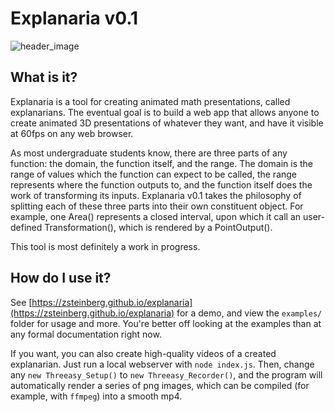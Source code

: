 # Explanaria v0.1

![header_image](https://user-images.githubusercontent.com/1816168/36337723-37afc1bc-136b-11e8-81cb-4ce907384ad7.png)

## What is it?

Explanaria is a tool for creating animated math presentations, called explanarians. The eventual goal is to build a web app that allows anyone to create animated 3D presentations of whatever they want, and have it visible at 60fps on any web browser.

As most undergraduate students know, there are three parts of any function: the domain, the function itself, and the range. The domain is the range of values which the function can expect to be called, the range represents where the function outputs to, and the function itself does the work of transforming its inputs. Explanaria v0.1 takes the philosophy of splitting each of these three parts into their own constituent object. For example, one Area() represents a closed interval, upon which it call an user-defined Transformation(), which is rendered by a PointOutput(). 

This tool is most definitely a work in progress.

## How do I use it?

See [https://zsteinberg.github.io/explanaria](https://zsteinberg.github.io/explanaria) for a demo, and view the `examples/` folder for usage and more. You're better off looking at the examples than at any formal documentation right now.

If you want, you can also create high-quality videos of a created explanarian. Just run a local webserver with `node index.js`. Then, change any `new Threeasy_Setup()` to `new Threeasy_Recorder()`, and the program will automatically render a series of png images, which can be compiled (for example, with `ffmpeg`) into a smooth mp4.
